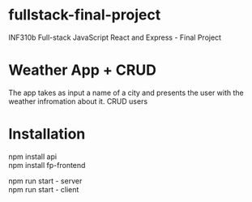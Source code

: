 # fullstack-final-project
INF310b Full-stack JavaScript React and Express - Final Project


# Weather App + CRUD
The app takes as input a name of a city and presents the user with the weather infromation about it.
CRUD users

# Installation

npm install api<br/>
npm install fp-frontend

npm run start - server<br/>
npm run start - client

